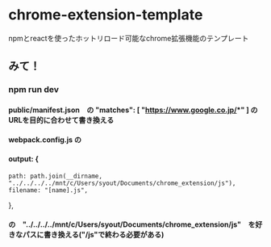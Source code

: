 # chrome-extension-template
npmとreactを使ったホットリロード可能なchrome拡張機能のテンプレート

## みて！

### npm run dev


#### public/manifest.json　の "matches": [ "https://www.google.co.jp/*" ] のURLを目的に合わせて書き換える




#### webpack.config.js の 
#### output: {
    path: path.join(__dirname,  "../../../../mnt/c/Users/syout/Documents/chrome_extension/js"),
    filename: "[name].js",
  },
#### の　"../../../../mnt/c/Users/syout/Documents/chrome_extension/js"　を好きなパスに書き換える("/js"で終わる必要がある)

